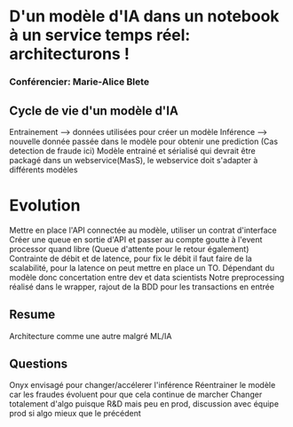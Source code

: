 # D'un modèle d'IA dans un notebook à un service temps réel: architecturons !

### Conférencier: Marie-Alice Blete

## Cycle de vie d'un modèle d'IA
Entrainement --> données utilisées pour créer un modèle
Inférence --> nouvelle donnée passée dans le modèle pour obtenir une prediction (Cas detection de fraude ici)
Modèle entrainé et sérialisé qui devrait être packagé dans un webservice(MasS), le webservice doit s'adapter à différents modèles

# Evolution
Mettre en place l'API connectée au modèle, utiliser un contrat d'interface 
Créer une queue en sortie d'API et passer au compte goutte à l'event processor quand libre (Queue d'attente pour le retour également)
Contrainte de débit et de latence, pour fix le débit il faut faire de la scalabilité, pour la latence on peut mettre en place un TO.
Dépendant du modèle donc concertation entre dev et data scientists
Notre preprocessing réalisé dans le wrapper, rajout de la BDD pour les transactions en entrée

## Resume
Architecture comme une autre malgré ML/IA

## Questions
Onyx envisagé pour changer/accélerer l'inférence
Réentrainer le modèle car les fraudes évoluent pour que cela continue de marcher
Changer totalement d'algo puisque R&D mais peu en prod, discussion avec équipe prod si algo mieux que le précédent